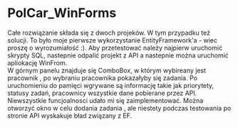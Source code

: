 # PolCar_WinForms

Całe rozwiązanie składa się z dwoch projeków. W tym przypadku też solucji. 
To było moje pierwsze wykorzystanie EntityFramework'a - wiec proszę o wyrozumiałość :).
Aby przetestować należy najpierw uruchomić skrypty SQL, nastepnie odpalić projekt z API a nastepnie można uruchomić apliokację WinFrom. \
W górnym panelu znajduje się ComboBox, w którym wybireany jest pracownik , po wybraniu pracownika pokazałyby się zadania. Po uruchomieniu do pamięci  wgrywane są informację takie jak priorytety, statusy zadań, pracownicy wszystkie dane pobierane przez API. 
Niewszystkie funcjoalnosci udało mi się zaimplementować. Można otworzyć okno w celu dodania zadania , ale niestety podczas testowania po stronie API wyskakuje bład związany z EF. 
